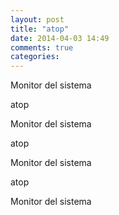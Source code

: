 ```yaml
---
layout: post
title: "atop"
date: 2014-04-03 14:49
comments: true
categories: 
---
```

Monitor del sistema

atop

Monitor del sistema

atop

Monitor del sistema

atop

Monitor del sistema

